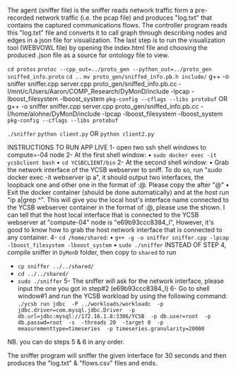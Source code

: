 The agent (sniffer file) is the sniffer reads network traffic form a pre-recorded network traffic (i.e. the pcap file) and produces "log.txt" that contains the captured communications flows.  The controller program reads this "log.txt" file and converts it to call graph through describing nodes and edges in a json file for visualization. The last step is to run the visualization tool (WEBVOWL file) by opening the index.html file and choosing the produced .json file as a source for ontology file to view.

`cd protos`
`protoc --cpp_out=../proto_gen --python_out=../proto_gen sniffed_info.proto`
`cd ..`
`mv proto_gen/sniffed_info.pb.h include/`
g++ -o sniffer sniffer.cpp server.cpp proto_gen/sniffed_info.pb.cc -I/mnt/c/Users/Aaron/COMP_Research/DyMonD/include -lpcap -lboost_filesystem -lboost_system `pkg-config --cflags --libs protobuf`
OR
g++ -o sniffer sniffer.cpp server.cpp proto_gen/sniffed_info.pb.cc -I/home/alohne/DyMonD/include -lpcap -lboost_filesystem -lboost_system `pkg-config --cflags --libs protobuf`

`./sniffer`
`python client.py`
OR
`python client2.py`

INSTRUCTIONS TO RUN APP LIVE
1- open two ssh shell windows to compute=-04 node
2- At the first shell window:
•	`sudo docker exec -it ycsbclient bash`
•	`cd YCSBCLIENT/bin`
2- At the second shell window: 
•	Grab the network interface of the YCSB webserver to sniff. To do so, run "sudo docker exec -it webserver ip a", it should output two interfaces, the loopback one and other one in the format of <number>:<interface name>@<number>. Please copy the <number> after "@"
•	Exit the docker container (should be done automatically) and at the host run "ip a|grep ^<number>". This will give you the local host's interface name connected to the YCSB webserver container in the format of <number>:<interface name>@<number>, please use the <interface name> shown. I can tell that the host local interface that is connected to the YCSB webserver at "compute-04" node is "e69b93ccc8384_l", However, it's good to know how to grab the host network interface that is connected to any container.
4- `cd /home/shared`:
•	`g++ -g -o sniffer sniffer.cpp -lpcap -lboost_filesystem -lboost_system`
•	`sudo ./sniffer`
INSTEAD OF STEP 4, compile sniffer in `DyMonD` folder, then copy to `shared` to run
- `cp sniffer ../../shared/`
- `cd ../../shared/`
- `sudo ./sniffer`
5- The sniffer will ask for the network interface, please input the one you got in step#2 (e69b93ccc8384_l)
6- Go to shell window#1 and run the YCSB workload by using the following command:
`./ycsb run jdbc  -P ../workloads/workloadc  -p jdbc.driver=com.mysql.jdbc.Driver  -p db.url=jdbc:mysql://172.16.1.8:3306/YCSB  -p db.user=root  -p db.passwd=root  -s  -threads 20  -target 0  -p measurementtype=timeseries  -p timeseries.granularity=20000`

NB. you can do steps 5 & 6 in any order.

The sniffer program will sniffer the given interface for 30 seconds and then produces the "log.txt" & "flows.csv" files and ends.
